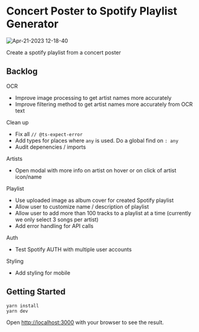 # Concert Poster to Spotify Playlist Generator

![Apr-21-2023 12-18-40](https://user-images.githubusercontent.com/5342581/233717484-0daaaca6-374b-4115-9266-85af85d81b78.gif)

Create a spotify playlist from a concert poster 

## Backlog

OCR

- Improve image processing to get artist names more accurately
- Improve filtering method to get artist names more accurately from OCR text

Clean up

- Fix all `// @ts-expect-error`
- Add types for places where `any` is used. Do a global find on `: any`
- Audit depenencies / imports

Artists

- Open modal with more info on artist on hover or on click of artist icon/name

Playlist

- Use uploaded image as album cover for created Spotify playlist
- Allow user to customize name / description of playlist
- Allow user to add more than 100 tracks to a playlist at a time (currently we only select 3 songs per artist)
- Add error handling for API calls

Auth

- Test Spotify AUTH with multiple user accounts 

Styling

- Add styling for mobile

## Getting Started

```
yarn install
yarn dev
```

Open [http://localhost:3000](http://localhost:3000) with your browser to see the result.
